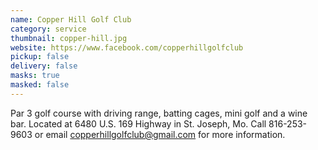 ```yaml
---
name: Copper Hill Golf Club
category: service
thumbnail: copper-hill.jpg
website: https://www.facebook.com/copperhillgolfclub
pickup: false
delivery: false
masks: true
masked: false
---
```

P﻿ar 3 golf course with driving range, batting cages, mini golf and a wine bar. Located at 6480 U.S. 169 Highway in St. Joseph, Mo. Call 816-253-9603 or email copperhillgolfclub@gmail.com for more information.